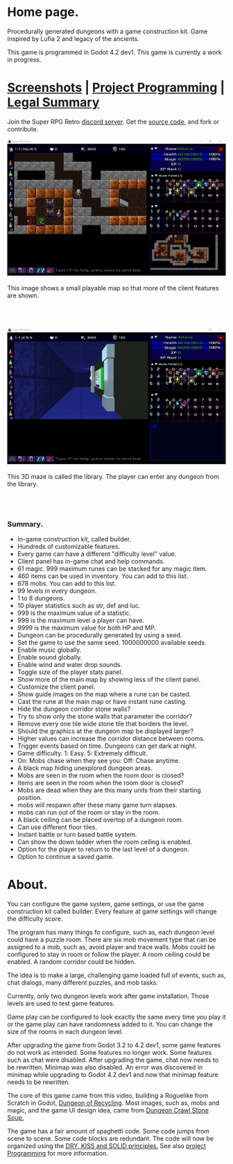 # Home page.

Procedurally generated dungeons with a game construction kit. Game inspired by Lufia 2 and legacy of the ancients.

This game is programmed in Godot 4.2 dev1. This game is currently a work in progress.

# [Screenshots](screenshots.md) | [Project Programming](project-programming.md) | [Legal Summary](legal-summary.md)

Join the Super RPG Retro [discord server](https://discord.gg/b8damxvwX8). Get the [source code](https://github.com/Super-RPG-Retro/Super-RPG-Retro), and fork or contribute.

![This image shows a small playable map so that more of the client features are shown.](./images/game_world_small_map.png)
<br/><br/>
This image shows a small playable map so that more of the client features are shown.
<br/><br/><br/><br/>

![This 3D maze is called the library. The player can enter any dungeon from the library.](./images/library_scene.png)
<br/><br/>
This 3D maze is called the library. The player can enter any dungeon from the library.
<br/><br/><br/><br/>

### Summary.

* In-game construction kit, called builder.
* Hundreds of customizable features.
* Every game can have a different "difficulty level" value.
* Client panel has in-game chat and help commands.
* 61 magic. 999 maximum runes can be stacked for any magic item.
* 460 items can be used in inventory. You can add to this list.
* 678 mobs. You can add to this list.
* 99 levels in every dungeon.
* 1 to 8 dungeons.
* 10 player statistics such as str, def and luc.
* 999 is the maximum value of a statistic.
* 999 is the maximum level a player can have.
* 9999 is the maximum value for both HP and MP.
* Dungeon can be procedurally generated by using a seed.
* Set the game to use the same seed. 1000000000 available seeds.
* Enable music globally.
* Enable sound globally.
* Enable wind and water drop sounds.
* Toggle size of the player stats panel.
* Show more of the main map by showing less of the client panel.
* Customize the client panel.
* Show guide images on the map where a rune can be casted.
* Cast the rune at the main map or have instant rune casting.
* Hide the dungeon corridor stone walls?
* Try to show only the stone walls that parameter the corridor?
* Remove every one tile wide stone tile that borders the level.
* Should the graphics at the dungeon map be displayed larger?
* Higher values can increase the corridor distance between rooms.
* Trigger events based on time. Dungeons can get dark at night.
* Game difficulty. 1: Easy. 5: Extremely difficult.
* On: Mobs chase when they see you: Off: Chase anytime.
* A black map hiding unexplored dungeon areas.
* Mobs are seen in the room when the room door is closed?
* Items are seen in the room when the room door is closed?
* Mobs are dead when they are this many units from their starting position.
* mobs will respawn after these many game turn elapses.
* mobs can run out of the room or stay in the room.
* A black ceiling can be placed overtop of a dungeon room.
* Can use different floor tiles.
* Instant battle or turn based battle system.
* Can show the down ladder when the room ceiling is enabled.
* Option for the player to return to the last level of a dungeon.
* Option to continue a saved game.

# About.

You can configure the game system, game settings, or use the game construction kit called builder. Every feature at game settings will change the difficulty score.

The program has many things fo configure, such as, each dungeon level could have a puzzle room. There are six mob movement type that can be assigned to a mob, such as, avoid player and trace walls. Mobs could be configured to stay in room or follow the player. A room ceiling could be enabled. A random corridor could be hidden. 

The idea is to make a large, challenging game loaded full of events, such as, chat dialogs, many different puzzles, and mob tasks. 

Currently, only two dungeon levels work after game installation. Those levels are used to test game features.

Game play can be configured to look exactly the same every time you play it or the game play can have randomness added to it. You can change the size of the rooms in each dungeon level.

After upgrading the game from Godot 3.2 to 4.2 dev1, some game features do not work as intended. Some features no longer work. Some features such as chat were disabled. After upgrading the game, chat now needs to be rewritten. Minimap was also disabled. An error was discovered in minimap while upgrading to Godot 4.2 dev1 and now that minimap feature needs to be rewritten.

The core of this game came from this video, building a Roguelike from Scratch in Godot, [Dungeon of Recycling](https://www.youtube.com/watch?v=vQ1UGbUlzH4). Most images, such as, mobs and magic, and the game UI design idea, came from [Dungeon Crawl Stone Soup.](https://crawl.develz.org/)

The game has a fair amount of spaghetti code. Some code jumps from scene to scene. Some code blocks are redundant. The code will now be organized using the [DRY, KISS and SOLID principles.](https://godottutorials.com/courses/design-principles/) See also [project Programming](project-programming.md) for more information.